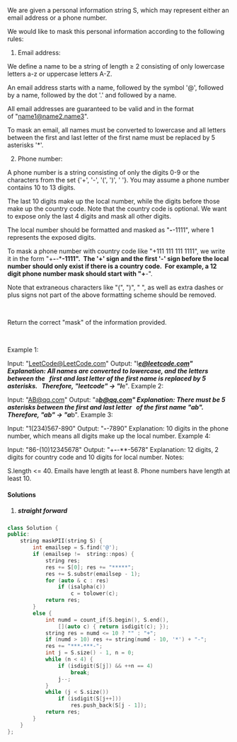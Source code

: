 We are given a personal information string S, which may represent either an email address or a phone number.

We would like to mask this personal information according to the following rules:


1. Email address:

We define a name to be a string of length ≥ 2 consisting of only lowercase letters a-z or uppercase letters A-Z.

An email address starts with a name, followed by the symbol '@', followed by a name, followed by the dot '.' and followed by a name. 

All email addresses are guaranteed to be valid and in the format of "name1@name2.name3".

To mask an email, all names must be converted to lowercase and all letters between the first and last letter of the first name must be replaced by 5 asterisks '*'.


2. Phone number:

A phone number is a string consisting of only the digits 0-9 or the characters from the set {'+', '-', '(', ')', ' '}. You may assume a phone number contains 10 to 13 digits.

The last 10 digits make up the local number, while the digits before those make up the country code. Note that the country code is optional. We want to expose only the last 4 digits and mask all other digits.

The local number should be formatted and masked as "***-***-1111", where 1 represents the exposed digits.

To mask a phone number with country code like "+111 111 111 1111", we write it in the form "+***-***-***-1111".  The '+' sign and the first '-' sign before the local number should only exist if there is a country code.  For example, a 12 digit phone number mask should start with "+**-".

Note that extraneous characters like "(", ")", " ", as well as extra dashes or plus signs not part of the above formatting scheme should be removed.

 

Return the correct "mask" of the information provided.

 

Example 1:

Input: "LeetCode@LeetCode.com"
Output: "l*****e@leetcode.com"
Explanation: All names are converted to lowercase, and the letters between the
             first and last letter of the first name is replaced by 5 asterisks.
             Therefore, "leetcode" -> "l*****e".
Example 2:

Input: "AB@qq.com"
Output: "a*****b@qq.com"
Explanation: There must be 5 asterisks between the first and last letter 
             of the first name "ab". Therefore, "ab" -> "a*****b".
Example 3:

Input: "1(234)567-890"
Output: "***-***-7890"
Explanation: 10 digits in the phone number, which means all digits make up the local number.
Example 4:

Input: "86-(10)12345678"
Output: "+**-***-***-5678"
Explanation: 12 digits, 2 digits for country code and 10 digits for local number. 
Notes:

S.length <= 40.
Emails have length at least 8.
Phone numbers have length at least 10.

#### Solutions

1. ##### straight forward

```c++
class Solution {
public:
    string maskPII(string S) {
        int emailsep = S.find('@');
        if (emailsep !=  string::npos) {
            string res;
            res += S[0]; res += "*****";
            res += S.substr(emailsep - 1);
            for (auto & c : res)
                if (isalpha(c))
                    c = tolower(c);
            return res;
        }
        else {
            int numd = count_if(S.begin(), S.end(), 
                [](auto c) { return isdigit(c); });
            string res = numd <= 10 ? "" : "+";
            if (numd > 10) res += string(numd - 10, '*') + "-";
            res += "***-***-";
            int j = S.size() - 1, n = 0;
            while (n < 4) {
                if (isdigit(S[j]) && ++n == 4)
                    break;
                j--;
            }
            while (j < S.size())
                if (isdigit(S[j++]))
                    res.push_back(S[j - 1]);
            return res;
        }
    }
};
```